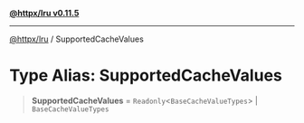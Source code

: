 [**@httpx/lru v0.11.5**](../README.md)

***

[@httpx/lru](../README.md) / SupportedCacheValues

# Type Alias: SupportedCacheValues

> **SupportedCacheValues** = `Readonly`\<`BaseCacheValueTypes`\> \| `BaseCacheValueTypes`
